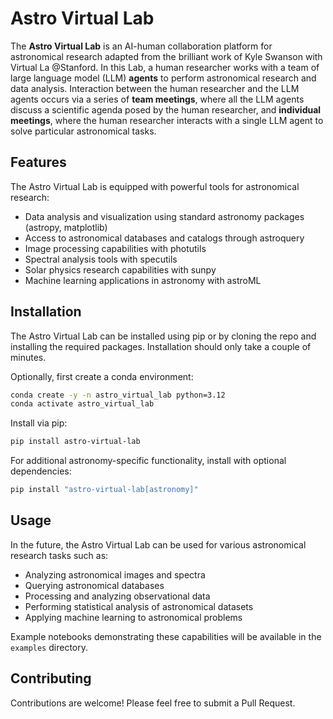 # Astro Virtual Lab

The **Astro Virtual Lab** is an AI-human collaboration platform for astronomical research adapted from the brilliant work of Kyle Swanson with Virtual La @Stanford. In this Lab, a human researcher works with a team of large language model (LLM) **agents** to perform astronomical research and data analysis. Interaction between the human researcher and the LLM agents occurs via a series of **team meetings**, where all the LLM agents discuss a scientific agenda posed by the human researcher, and **individual meetings**, where the human researcher interacts with a single LLM agent to solve particular astronomical tasks.

## Features

The Astro Virtual Lab is equipped with powerful tools for astronomical research:

- Data analysis and visualization using standard astronomy packages (astropy, matplotlib)
- Access to astronomical databases and catalogs through astroquery
- Image processing capabilities with photutils
- Spectral analysis tools with specutils
- Solar physics research capabilities with sunpy
- Machine learning applications in astronomy with astroML

## Installation

The Astro Virtual Lab can be installed using pip or by cloning the repo and installing the required packages. Installation should only take a couple of minutes.

Optionally, first create a conda environment:

```bash
conda create -y -n astro_virtual_lab python=3.12
conda activate astro_virtual_lab
```

Install via pip:

```bash
pip install astro-virtual-lab
```

For additional astronomy-specific functionality, install with optional dependencies:

```bash
pip install "astro-virtual-lab[astronomy]"
```

## Usage

In the future, the Astro Virtual Lab can be used for various astronomical research tasks such as:
- Analyzing astronomical images and spectra
- Querying astronomical databases
- Processing and analyzing observational data
- Performing statistical analysis of astronomical datasets
- Applying machine learning to astronomical problems

Example notebooks demonstrating these capabilities will be available in the `examples` directory.

## Contributing

Contributions are welcome! Please feel free to submit a Pull Request.
